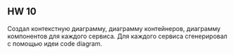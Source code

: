 ## HW 10

Создал контекстную диаграмму, диаграмму контейнеров, диаграмму компонентов для каждого сервиса.
Для каждого сервиса сгенерировал с помощью идеи code diagram.
